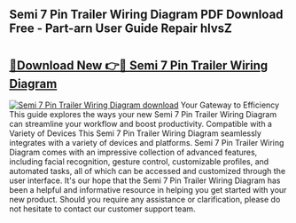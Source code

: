 ## Semi 7 Pin Trailer Wiring Diagram PDF Download Free - Part-arn User Guide Repair hlvsZ

# <h2><a href="http://dfpxjf0.blite.top/?on=Semi+7+Pin+Trailer+Wiring+Diagram">🔗Download New 👉🔴 Semi 7 Pin Trailer Wiring Diagram</a></h2>

[![Semi 7 Pin Trailer Wiring Diagram download](https://i.imgur.com/lujVjoI.png)](http://dfpxjf0.blite.top/?on=Semi+7+Pin+Trailer+Wiring+Diagram)
Your Gateway to Efficiency This guide explores the ways your new Semi 7 Pin Trailer Wiring Diagram can streamline your workflow and boost productivity. Compatible with a Variety of Devices This Semi 7 Pin Trailer Wiring Diagram seamlessly integrates with a variety of devices and platforms. Semi 7 Pin Trailer Wiring Diagram comes with an impressive collection of advanced features, including facial recognition, gesture control, customizable profiles, and automated tasks, all of which can be accessed and customized through the user interface. It's our hope that the Semi 7 Pin Trailer Wiring Diagram has been a helpful and informative resource in helping you get started with your new product. Should you require any assistance or clarification, please do not hesitate to contact our customer support team.
